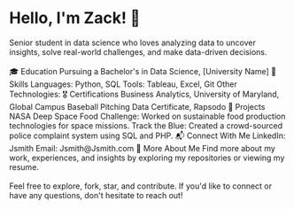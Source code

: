 <h1>Hello, I'm Zack! 👋</h1>
Senior student in data science who loves analyzing data to uncover insights, solve real-world challenges, and make data-driven decisions.
<br>
<br>
🎓 Education
Pursuing a Bachelor's in Data Science, [University Name]
🧰 Skills
Languages: Python, SQL
Tools: Tableau, Excel, Git
Other Technologies: 
🎖 Certifications
Business Analytics, University of Maryland, Global Campus
Baseball Pitching Data Certificate, Rapsodo
🚀 Projects
NASA Deep Space Food Challenge: Worked on sustainable food production technologies for space missions.
Track the Blue: Created a crowd-sourced police complaint system using SQL and PHP.
📬 Connect With Me
LinkedIn: Jsmith
Email: Jsmith@Jsmith.com
📜 More About Me
Find more about my work, experiences, and insights by exploring my repositories or viewing my resume.
<br>
<br>
Feel free to explore, fork, star, and contribute. If you'd like to connect or have any questions, don't hesitate to reach out!






<!---
imZackAdams/imZackAdams is a ✨ special ✨ repository because its `README.md` (this file) appears on your GitHub profile.
You can click the Preview link to take a look at your changes.
--->
